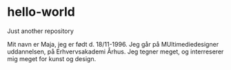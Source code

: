 # hello-world
Just another repository

Mit navn er Maja, jeg er født d. 18/11-1996. Jeg går på MUltimediedesigner uddannelsen, på Erhvervsakademi Århus. Jeg tegner meget, og interreserer mig meget for kunst og design. 
